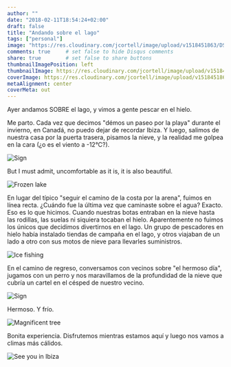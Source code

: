 ```yaml
---
author: ""
date: "2018-02-11T18:54:24+02:00"
draft: false
title: "Andando sobre el lago"
tags: ["personal"]
image: "https://res.cloudinary.com/jcortell/image/upload/v1518451863/DSC_0568_ehnf6c.jpg"
comments: true     # set false to hide Disqus comments
share: true        # set false to share buttons
thumbnailImagePosition: left
thumbnailImage: https://res.cloudinary.com/jcortell/image/upload/v1518451863/DSC_0568_ehnf6c.jpg
coverImage: https://res.cloudinary.com/jcortell/image/upload/v1518451863/DSC_0568_ehnf6c.jpg
metaAlignment: center
coverMeta: out
---
```


Ayer andamos SOBRE el lago, y vimos a gente pescar en el hielo.

<!--more-->

Me parto. Cada vez que decimos "démos un paseo por la playa" durante el invierno, en Canadá, no puedo dejar de recordar Ibiza. Y luego, salimos de nuestra casa por la puerta trasera, pisamos la nieve, y la realidad me golpea en la cara (¿o es el viento a -12°C?).

![Sign](https://res.cloudinary.com/jcortell/image/upload/v1518451873/DSC_0566_ugjvrd.jpg) 

But I must admit, uncomfortable as it is, it is also beautiful.

![Frozen lake](https://res.cloudinary.com/jcortell/image/upload/v1518451872/DSC_0563_xjf6ct.jpg) 

En lugar del típico "seguir el camino de la costa por la arena", fuimos en línea recta. ¿Cuándo fue la última vez que caminaste sobre el agua? Exacto. Eso es lo que hicimos. Cuando nuestras botas entraban en la nieve hasta las rodillas, las suelas ni siquiera tocaban el hielo. Aparentemente no fuimos los únicos que decidimos divertirnos en el lago. Un grupo de pescadores en hielo había instalado tiendas de campaña en el lago, y otros viajaban de un lado a otro con sus motos de nieve para llevarles suministros.

![Ice fishing](https://res.cloudinary.com/jcortell/image/upload/v1518451917/DSC_0573_msqute.jpg) 

En el camino de regreso, conversamos con vecinos sobre "el hermoso día", jugamos con un perro y nos maravillamos de la profundidad de la nieve que cubría un cartel en el césped de nuestro vecino.

![Sign](https://res.cloudinary.com/jcortell/image/upload/v1518451876/DSC_0592_wopbhl.jpg) 

Hermoso. Y frío.

![Magnificent tree](https://res.cloudinary.com/jcortell/image/upload/v1518451876/DSC_0581_iqwhdq.jpg) 

Bonita experiencia. Disfrutemos mientras estamos aquí y luego nos vamos a climas más cálidos.

![See you in Ibiza](https://res.cloudinary.com/jcortell/image/upload/v1518451873/DSC_0561_fg6esm.jpg) 